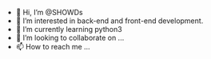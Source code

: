 - 👋 Hi, I’m @SHOWDs
- 👀 I’m interested in back-end and front-end development. 
- 🌱 I’m currently learning python3
- 💞️ I’m looking to collaborate on ...
- 📫 How to reach me ...

<!---
SHOWDs/SHOWDs is a ✨ special ✨ repository because its `README.md` (this file) appears on your GitHub profile.
You can click the Preview link to take a look at your changes.
--->
